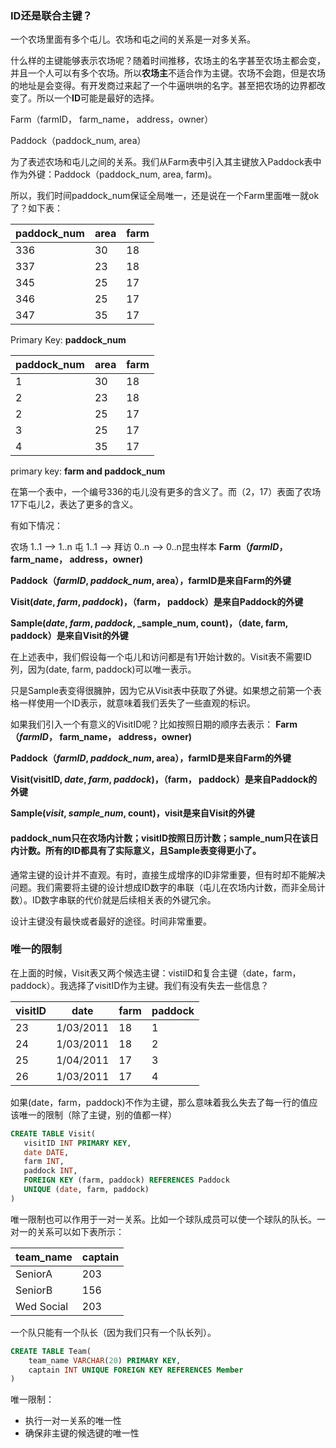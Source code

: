 ### ID还是联合主键？

一个农场里面有多个屯儿。农场和屯之间的关系是一对多关系。

什么样的主键能够表示农场呢？随着时间推移，农场主的名字甚至农场主都会变，并且一个人可以有多个农场。所以**农场主**不适合作为主键。农场不会跑，但是农场的地址是会变得。有开发商过来起了一个牛逼哄哄的名字。甚至把农场的边界都改变了。所以一个**ID**可能是最好的选择。

Farm（farmID， farm_name， address，owner）

Paddock（paddock_num, area）

为了表述农场和屯儿之间的关系。我们从Farm表中引入其主键放入Paddock表中作为外键：Paddock（paddock_num, area, farm)。

所以，我们时间paddock_num保证全局唯一，还是说在一个Farm里面唯一就ok了？如下表：

paddock_num | area | farm
 ---        | ---   | ---
 336 | 30 | 18
 337|23|18
 345|25|17
 346|25|17
 347|35|17
 
 Primary Key: **paddock_num**
 
 paddock_num | area | farm
 ---        | ---   | ---
1 | 30 | 18
 2|23|18
 2|25|17
 3|25|17
 4|35|17
 
 primary key: **farm and paddock_num**
 
 在第一个表中，一个编号336的屯儿没有更多的含义了。而（2，17）表面了农场17下屯儿2，表达了更多的含义。
 
有如下情况：

农场 1..1 --> 1..n 屯 1..1 --> 拜访 0..n --> 0..n昆虫样本
**Farm（_farmID_， farm_name， address，owner)**

**Paddock（_farmID_, _paddock\_num_, area），farmID是来自Farm的外键**

**Visit(_date_, _farm_, _paddock_)，（farm， paddock）是来自Paddock的外键**

**Sample(_date_, _farm_, _paddock_, _sample\_num, count)，（date, farm, paddock）是来自Visit的外键**

在上述表中，我们假设每一个屯儿和访问都是有1开始计数的。Visit表不需要ID列，因为(date, farm, paddock)可以唯一表示。

只是Sample表变得很臃肿，因为它从Visit表中获取了外键。如果想之前第一个表格一样使用一个ID表示，就意味着我们丢失了一些直观的标识。

如果我们引入一个有意义的VisitID呢？比如按照日期的顺序去表示：
**Farm（_farmID_， farm_name， address，owner)**

**Paddock（_farmID_, _paddock\_num_, area），farmID是来自Farm的外键**

**Visit(visitID, _date_, _farm_, _paddock_)，（farm， paddock）是来自Paddock的外键**

**Sample(_visit_, _sample\_num_, count)，visit是来自Visit的外键**

#### paddock_num只在农场内计数；visitID按照日历计数；sample_num只在该日内计数。所有的ID都具有了实际意义，且Sample表变得更小了。

通常主键的设计并不直观。有时，直接生成增序的ID非常重要，但有时却不能解决问题。我们需要将主键的设计想成ID数字的串联（屯儿在农场内计数，而非全局计数）。ID数字串联的代价就是后续相关表的外键冗余。

设计主键没有最快或者最好的途径。时间非常重要。

### 唯一的限制

在上面的时候，Visit表又两个候选主键：vistiID和复合主键（date，farm，paddock）。我选择了visitID作为主键。我们有没有失去一些信息？

visitID | date | farm | paddock
 ---    | ---   | ---   | ---
 23|1/03/2011|18|1
 24|1/03/2011|18|2
 25|1/04/2011|17|3
 26|1/03/2011|17|4
 
 如果(date，farm，paddock)不作为主键，那么意味着我么失去了每一行的值应该唯一的限制（除了主键，别的值都一样）
 
 ```sql
 CREATE TABLE Visit(
    visitID INT PRIMARY KEY,
    date DATE,
    farm INT,
    paddock INT,
    FOREIGN KEY (farm, paddock) REFERENCES Paddock
    UNIQUE (date, farm, paddock)
 )
 ```
 
 唯一限制也可以作用于一对一关系。比如一个球队成员可以使一个球队的队长。一对一的关系可以如下表所示：
 
 team_name | captain
  --- | ---
  SeniorA|203
  SeniorB|156
  Wed Social | 203
  
一个队只能有一个队长（因为我们只有一个队长列）。

```sql
CREATE TABLE Team(
    team_name VARCHAR(20) PRIMARY KEY,
    captain INT UNIQUE FOREIGN KEY REFERENCES Member
)
```

唯一限制：

+ 执行一对一关系的唯一性
+ 确保非主键的候选键的唯一性




